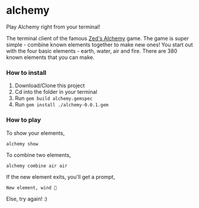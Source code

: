 # alchemy
Play Alchemy right from your terminal!

The terminal client of the famous [Zed's Alchemy](https://play.google.com/store/apps/details?id=me.zed_0xff.android.alchemy&hl=en) game. The game is super simple - combine known elements together to make new ones! You start out with the four basic elements - earth, water, air and fire. There are 380 known elements that you can make.

### How to install
1. Download/Clone this project
2. Cd into the folder in your terminal
3. Run `gem build alchemy.gemspec`
4. Run `gem install ./alchemy-0.0.1.gem`

### How to play
To show your elements,
```
alchemy show
```

To combine two elements,
```
alchemy combine air air
```

If the new element exits, you'll get a prompt,
```
New element, wind 🎉
```
Else, try again! :)
